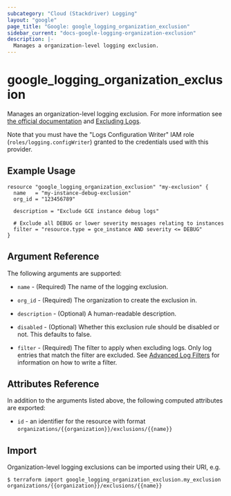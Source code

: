 ```yaml
---
subcategory: "Cloud (Stackdriver) Logging"
layout: "google"
page_title: "Google: google_logging_organization_exclusion"
sidebar_current: "docs-google-logging-organization-exclusion"
description: |-
  Manages a organization-level logging exclusion.
---
```


# google\_logging\_organization\_exclusion

Manages an organization-level logging exclusion. For more information see
[the official documentation](https://cloud.google.com/logging/docs/) and
[Excluding Logs](https://cloud.google.com/logging/docs/exclusions).

Note that you must have the "Logs Configuration Writer" IAM role (`roles/logging.configWriter`)
granted to the credentials used with this provider.

## Example Usage

```hcl
resource "google_logging_organization_exclusion" "my-exclusion" {
  name   = "my-instance-debug-exclusion"
  org_id = "123456789"

  description = "Exclude GCE instance debug logs"

  # Exclude all DEBUG or lower severity messages relating to instances
  filter = "resource.type = gce_instance AND severity <= DEBUG"
}
```

## Argument Reference

The following arguments are supported:

* `name` - (Required) The name of the logging exclusion.

* `org_id` - (Required) The organization to create the exclusion in.

* `description` - (Optional) A human-readable description.

* `disabled` - (Optional) Whether this exclusion rule should be disabled or not. This defaults to
    false.

* `filter` - (Required) The filter to apply when excluding logs. Only log entries that match the filter are excluded.
    See [Advanced Log Filters](https://cloud.google.com/logging/docs/view/advanced-filters) for information on how to
    write a filter.

## Attributes Reference

In addition to the arguments listed above, the following computed attributes are exported:

* `id` - an identifier for the resource with format `organizations/{{organization}}/exclusions/{{name}}`

## Import

Organization-level logging exclusions can be imported using their URI, e.g.

```
$ terraform import google_logging_organization_exclusion.my_exclusion organizations/{{organization}}/exclusions/{{name}}
```

